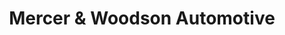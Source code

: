 ---
title: "Mercer & Woodson Automotive"
url: /henrico/mercer-and-woodson-automotive/
shop: car repair
---